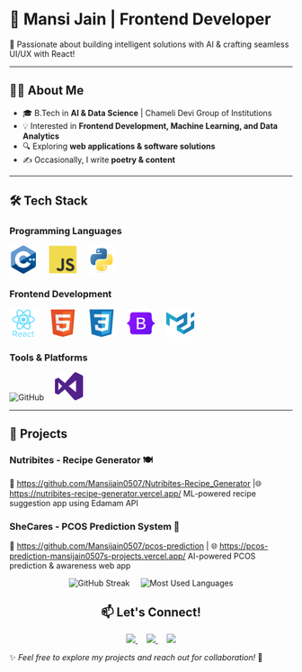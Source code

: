 # 🚀 Mansi Jain | Frontend Developer  
🌟 Passionate about building intelligent solutions with AI & crafting seamless UI/UX with React!  

---

## 👩‍💻 About Me  
- 🎓 B.Tech in **AI & Data Science** | Chameli Devi Group of Institutions  
- 💡 Interested in **Frontend Development, Machine Learning, and Data Analytics**  
- 🔍 Exploring **web applications & software solutions**  
- ✍️ Occasionally, I write **poetry & content**  

---

## 🛠️ Tech Stack  

### **Programming Languages**  
<img src="https://raw.githubusercontent.com/devicons/devicon/master/icons/cplusplus/cplusplus-original.svg" alt="C++" width="50"/> &nbsp;&nbsp;&nbsp; <img src="https://raw.githubusercontent.com/devicons/devicon/master/icons/javascript/javascript-original.svg" alt="JavaScript" width="50"/> &nbsp;&nbsp;&nbsp; <img src="https://raw.githubusercontent.com/devicons/devicon/master/icons/python/python-original.svg" alt="Python" width="50"/>

### **Frontend Development**  
<img src="https://raw.githubusercontent.com/devicons/devicon/master/icons/react/react-original-wordmark.svg" alt="React" width="50"/> &nbsp;&nbsp;&nbsp; <img src="https://raw.githubusercontent.com/devicons/devicon/master/icons/html5/html5-original.svg" alt="HTML5" width="50"/> &nbsp;&nbsp;&nbsp; <img src="https://raw.githubusercontent.com/devicons/devicon/master/icons/css3/css3-original.svg" alt="CSS3" width="50"/> &nbsp;&nbsp;&nbsp; <img src="https://raw.githubusercontent.com/devicons/devicon/master/icons/bootstrap/bootstrap-original.svg" alt="Bootstrap" width="50"/> &nbsp;&nbsp;&nbsp; <img src="https://raw.githubusercontent.com/devicons/devicon/master/icons/materialui/materialui-original.svg" alt="Material UI" width="50"/>

### **Tools & Platforms**  
<img src="https://camo.githubusercontent.com/dbe4ba9617b5f2b9c3c12682ab9b2c687078af1cd25a2f545461157d8e1e7401/68747470733a2f2f736b696c6c69636f6e732e6465762f69636f6e733f693d676974687562" alt="GitHub" width="50"/> &nbsp;&nbsp;&nbsp; <img src="https://raw.githubusercontent.com/devicons/devicon/master/icons/visualstudio/visualstudio-plain.svg" alt="VS Code" width="50"/>

---

## 🚀 Projects  

### **Nutribites - Recipe Generator** 🍽️  
🔗 https://github.com/Mansijain0507/Nutribites-Recipe_Generator |🌐 https://nutribites-recipe-generator.vercel.app/
ML-powered recipe suggestion app using Edamam API  

### **SheCares - PCOS Prediction System** 🌸  
🔗 https://github.com/Mansijain0507/pcos-prediction | 🌐 https://pcos-prediction-mansijain0507s-projects.vercel.app/ 
AI-powered PCOS prediction & awareness web app  


<p align="center">
  <img src="https://github-readme-streak-stats.herokuapp.com/?user=MansiJain0507&theme=radical" alt="GitHub Streak" />
  &nbsp;&nbsp;&nbsp;
  <img src="https://github-readme-stats.vercel.app/api/top-langs/?username=MansiJain0507&layout=compact&theme=radical" alt="Most Used Languages" />
</p>

<h2 align="center">📫 Let's Connect!  </h2>

<p align="center">
  <a href="https://github.com/MansiJain0507">
    <img src="https://camo.githubusercontent.com/dbe4ba9617b5f2b9c3c12682ab9b2c687078af1cd25a2f545461157d8e1e7401/68747470733a2f2f736b696c6c69636f6e732e6465762f69636f6e733f693d676974687562" width="50"/>
  </a>
  &nbsp;&nbsp;&nbsp;
  <a href="https://www.linkedin.com/in/mansi-jain-860a282b3/">
    <img src="https://raw.githubusercontent.com/maurodesouza/profile-readme-generator/master/src/assets/icons/social/linkedin/default.svg" width="50"/>
  </a>
  &nbsp;&nbsp;&nbsp;
  <a href="https://www.instagram.com/about__mansi">
    <img src="https://raw.githubusercontent.com/maurodesouza/profile-readme-generator/master/src/assets/icons/social/instagram/default.svg" width="50"/>
  </a>
</p>


✨ *Feel free to explore my projects and reach out for collaboration!* 🚀  
